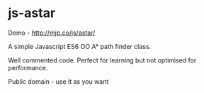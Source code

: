 # js-astar

Demo - http://mjp.co/js/astar/

A simple Javascript ES6 OO A* path finder class.

Well commented code. Perfect for learning but not optimised for performance.

Public domain - use it as you want
